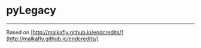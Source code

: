 # pyLegacy

---
Based on [http://malkafly.github.io/endcredits/](http://malkafly.github.io/endcredits/)
